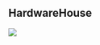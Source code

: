 ## HardwareHouse


<img src="https://firebasestorage.googleapis.com/v0/b/hardwarehouse-proyecto-coder.appspot.com/o/2021-06-11%2019-18-54.gif?alt=media&token=7809f298-3ce4-4087-be28-9f61e7d91eb4"> </img>